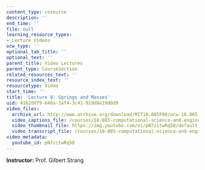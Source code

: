 ```yaml
---
content_type: resource
description: ''
end_time: ''
file: null
learning_resource_types:
- Lecture Videos
ocw_type: ''
optional_tab_title: ''
optional_text: ''
parent_title: Video Lectures
parent_type: CourseSection
related_resources_text: ''
resource_index_text: ''
resourcetype: Video
start_time: ''
title: 'Lecture 8: Springs and Masses'
uid: 4162ddf9-646a-3af4-3c41-919d8e19d0d9
video_files:
  archive_url: http://www.archive.org/download/MIT18.085F08/ocw-18.085-f08-lec08_300k.mp4
  video_captions_file: /courses/18-085-computational-science-and-engineering-i-fall-2008/c849d89fd07658049931c10162a3cf8f_pN7zitwRq58.vtt
  video_thumbnail_file: https://img.youtube.com/vi/pN7zitwRq58/default.jpg
  video_transcript_file: /courses/18-085-computational-science-and-engineering-i-fall-2008/194480202e0aad8f9b82b46e10b7b05d_pN7zitwRq58.pdf
video_metadata:
  youtube_id: pN7zitwRq58
---
```


**Instructor:** Prof. Gilbert Strang



